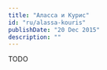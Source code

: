 ```yaml
---
title: "Аласса и Курис"
id: "ru/alassa-kouris"
publishDate: "20 Dec 2015"
description: ""
---
```


TODO
